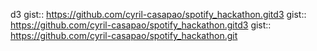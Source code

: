 d3 gist:: https://github.com/cyril-casapao/spotify_hackathon.gitd3 gist:: https://github.com/cyril-casapao/spotify_hackathon.gitd3 gist:: https://github.com/cyril-casapao/spotify_hackathon.git
